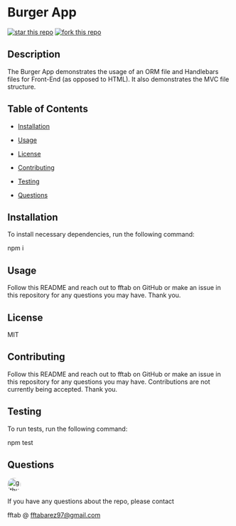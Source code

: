 # Burger App

[![star this repo](https://githubbadges.com/star.svg?user=fftab&repo=READMEGenerator&style=default)](https://github.com/fftab/READMEGenerator)
[![fork this repo](https://githubbadges.com/fork.svg?user=fftab&repo=READMEGenerator&style=default)](https://github.com/fftab/READMEGenerator/fork)
## Description

The Burger App demonstrates the usage of an ORM file and Handlebars files for Front-End (as opposed to HTML). It also demonstrates the MVC file structure.

## Table of Contents

* [Installation](#installation)

* [Usage](#usage)

* [License](#license)

* [Contributing](#contributing)

* [Testing](#testing)

* [Questions](#questions)

## Installation

To install necessary dependencies, run the following command:

npm i

## Usage

Follow this README and reach out to fftab on GitHub or make an issue in this repository for any questions you may have. Thank you.

## License

MIT

## Contributing

Follow this README and reach out to fftab on GitHub or make an issue in this repository for any questions you may have. Contributions are not currently being accepted. Thank you.

## Testing

To run tests, run the following command:

npm test

## Questions

<img src="https://avatars2.githubusercontent.com/u/59068267?v=4" alt="github avatar" style="border-radius: 16px" width="30"/>

If you have any questions about the repo, please contact

fftab @ fftabarez97@gmail.com
